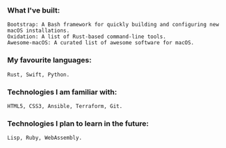 <!--
**phmullins/phmullins** is a ✨ _special_ ✨ repository because its `README.md` (this file) appears on your GitHub profile.

Here are some ideas to get you started:

- 🔭 I’m currently working on ...
- 🌱 I’m currently learning ...
- 👯 I’m looking to collaborate on ...
- 🤔 I’m looking for help with ...
- 💬 Ask me about ...
- 📫 How to reach me: ...
- 😄 Pronouns: ...
- ⚡ Fun fact: ...
-->

### What I've built:

    Bootstrap: A Bash framework for quickly building and configuring new macOS installations. 
    Oxidation: A list of Rust-based command-line tools.
    Awesome-macOS: A curated list of awesome software for macOS. 
    
### My favourite languages:

	Rust, Swift, Python.

### Technologies I am familiar with:
	
	HTML5, CSS3, Ansible, Terraform, Git.
	
### Technologies I plan to learn in the future:

	Lisp, Ruby, WebAssembly.